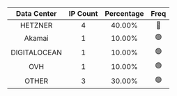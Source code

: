 | Data Center | IP Count | Percentage | Freq |
|:------------:|:--------:|:-----------:|:-----:|
| HETZNER | 4 | 40.00% | 🔴 |
| Akamai | 1 | 10.00% | 🟢 |
| DIGITALOCEAN | 1 | 10.00% | 🟢 |
| OVH | 1 | 10.00% | 🟢 |
| OTHER | 3 | 30.00% | 🟢 |